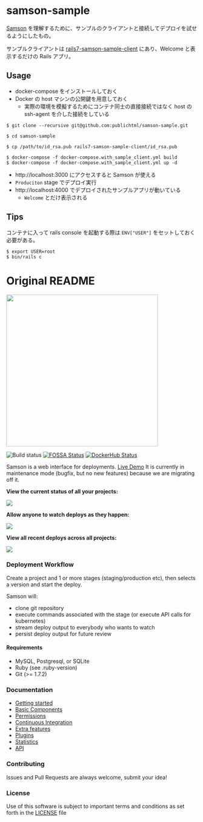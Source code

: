 # samson-sample

[Samson](https://github.com/zendesk/samson) を理解するために、サンプルのクライアントと接続してデプロイを試せるようにしたもの。

サンプルクライアントは [rails7-samson-sample-client](https://github.com/publichtml/rails7-samson-sample-client) にあり、Welcome と表示するだけの Rails アプリ。

## Usage

- docker-compose をインストールしておく
- Docker の host マシンの公開鍵を用意しておく
  - 実際の環境を模擬するためにコンテナ同士の直接接続ではなく host の ssh-agent を介した接続をしている

```
$ git clone --recursive git@github.com:publichtml/samson-sample.git

$ cd samson-sample

$ cp /path/to/id_rsa.pub rails7-samson-sample-client/id_rsa.pub

$ docker-compose -f docker-compose.with_sample_client.yml build
$ docker-compose -f docker-compose.with_sample_client.yml up -d
```

- http://localhost:3000 にアクセスすると Samson が使える
- `Produciton` stage でデプロイ実行
- http://localhost:4000 でデプロイされたサンプルアプリが動いている
  - `Welcome` とだけ表示される

## Tips

コンテナに入って rails console を起動する際は `ENV["USER"]` をセットしておく必要がある。

```
$ export USER=root
$ bin/rails c
```


# Original README

<img src="https://github.com/zendesk/samson/raw/master/app/assets/images/logo_light.png" width=400/>

![Build status](https://github.com/zendesk/samson/workflows/repo-checks/badge.svg)
[![FOSSA Status](https://app.fossa.io/api/projects/custom%2B4071%2Fgit%40github.com%3Azendesk%2Fsamson.git.svg?type=shield)](https://app.fossa.io/projects/custom%2B4071%2Fgit%40github.com%3Azendesk%2Fsamson.git?ref=badge_shield)
[![DockerHub Status](https://img.shields.io/docker/stars/zendesk/samson.svg)](https://hub.docker.com/r/zendesk/samson)

Samson is a web interface for deployments. [Live Demo](https://samson.onrender.com)
It is currently in maintenance mode (bugfix, but no new features) because we are migrating off it.

**View the current status of all your projects:**

![](http://f.cl.ly/items/3n0f0m3j2Q242Y1k311O/Samson.png)

**Allow anyone to watch deploys as they happen:**

![](http://cl.ly/image/1m0Q1k2r1M32/Master_deploy__succeeded_.png)

**View all recent deploys across all projects:**

![](http://cl.ly/image/270l1e3s2e1p/Samson.png)

### Deployment Workflow

Create a project and 1 or more stages (staging/production etc),
then selects a version and start the deploy.

Samson will:
 - clone git repository
 - execute commands associated with the stage (or execute API calls for kubernetes)
 - stream deploy output to everybody who wants to watch
 - persist deploy output for future review

#### Requirements

* MySQL, Postgresql, or SQLite
* Ruby (see .ruby-version)
* Git (>= 1.7.2)

### Documentation

* [Getting started](/docs/setup.md)
* [Basic Components](/docs/components.md)
* [Permissions](/docs/permissions.md)
* [Continuous Integration](/docs/ci.md)
* [Extra features](/docs/extra_features.md)
* [Plugins](/docs/plugins.md)
* [Statistics](/docs/stats.md)
* [API](/docs/api.md)

### Contributing

Issues and Pull Requests are always welcome, submit your idea!

### License

Use of this software is subject to important terms and conditions as set forth in the [LICENSE](LICENSE) file
